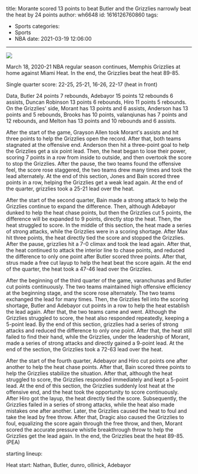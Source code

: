 title: Morante scored 13 points to beat Butler and the Grizzlies narrowly beat the heat by 24 points
author: wh6648
id: 1616126760860
tags: 
- Sports
categories: 
- Sports
- NBA
date: 2021-03-19 12:06:00
---
![](https://p1.itc.cn/images01/20210318/9fe638db6a0344dea9a17845160e72d1.jpeg)


March 18, 2020-21 NBA regular season continues, Memphis Grizzlies at home against Miami Heat. In the end, the Grizzlies beat the heat 89-85.

Single quarter score: 22-25, 25-21, 16-26, 22-17 (heat in front)

Data, Butler 24 points 7 rebounds, Adebayor 15 points 12 rebounds 6 assists, Duncan Robinson 13 points 6 rebounds, Hiro 11 points 5 rebounds. On the Grizzlies' side, Morant has 13 points and 6 assists, Anderson has 13 points and 5 rebounds, Brooks has 10 points, valanqiunas has 7 points and 12 rebounds, and Melton has 13 points and 10 rebounds and 6 assists.

After the start of the game, Grayson Allen took Morant's assists and hit three points to help the Grizzlies open the record. After that, both teams stagnated at the offensive end. Anderson then hit a three-point goal to help the Grizzlies get a six point lead. Then, the heat began to lose their power, scoring 7 points in a row from inside to outside, and then overtook the score to stop the Grizzlies. After the pause, the two teams found the offensive feel, the score rose staggered, the two teams drew many times and took the lead alternately. At the end of this section, Jones and Bain scored three points in a row, helping the Grizzlies get a weak lead again. At the end of the quarter, grizzlies took a 25-21 lead over the heat.

After the start of the second quarter, Bain made a strong attack to help the Grizzlies continue to expand the difference. Then, although Adebayor dunked to help the heat chase points, but then the Grizzlies cut 5 points, the difference will be expanded to 9 points, directly stop the heat. Then, the heat struggled to score. In the middle of this section, the heat made a series of strong attacks, while the Grizzlies were in a scoring shortage. After Max hit three points, the heat directly tied the score and stopped the Grizzlies. After the pause, grizzlies hit a 7-0 climax and took the lead again. After that, the heat continued to attack the interior line to chase points, and reduced the difference to only one point after Butler scored three points. After that, strus made a free cut layup to help the heat beat the score again. At the end of the quarter, the heat took a 47-46 lead over the Grizzlies.

After the beginning of the third quarter of the game, varanchunas and Butler cut points continuously. The two teams maintained high offensive efficiency at the beginning stage, and the score rose alternately. The two teams exchanged the lead for many times. Then, the Grizzlies fell into the scoring shortage, Butler and Adebayor cut points in a row to help the heat establish the lead again. After that, the two teams came and went. Although the Grizzlies struggled to score, the heat also responded repeatedly, keeping a 5-point lead. By the end of this section, grizzlies had a series of strong attacks and reduced the difference to only one point. After that, the heat still failed to find their hand, while the Grizzlies, under the leadership of Morant, made a series of strong attacks and directly gained a 9-point lead. At the end of the section, the Grizzlies took a 72-63 lead over the heat.

After the start of the fourth quarter, Adebayor and Hiro cut points one after another to help the heat chase points. After that, Bain scored three points to help the Grizzlies stabilize the situation. After that, although the heat struggled to score, the Grizzlies responded immediately and kept a 5-point lead. At the end of this section, the Grizzlies suddenly lost heat at the offensive end, and the heat took the opportunity to score continuously. After Hiro got the layup, the heat directly tied the score. Subsequently, the Grizzlies failed in a series of strong attacks, while the heat also made mistakes one after another. Later, the Grizzlies caused the heat to foul and take the lead by free throw. After that, Dragic also caused the Grizzlies to foul, equalizing the score again through the free throw, and then, Morant scored the accurate pressure whistle breakthrough throw to help the Grizzlies get the lead again. In the end, the Grizzlies beat the heat 89-85. (PEA)

starting lineup:

Heat start: Nathan, Butler, dunro, ollinick, Adebayor

